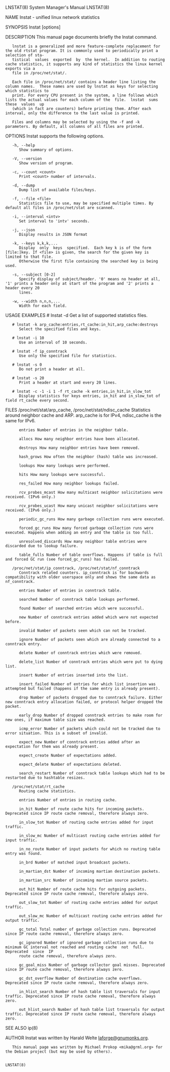 LNSTAT(8)							    System Manager's Manual							     LNSTAT(8)

NAME
       lnstat - unified linux network statistics

SYNOPSIS
       lnstat [options]

DESCRIPTION
       This manual page documents briefly the lnstat command.

       lnstat is a generalized and more feature-complete replacement for the old rtstat program. It is commonly used to periodically print a selection of sta‐
       tistical	 values	 exported  by  the kernel.  In addition to routing cache statistics, it supports any kind of statistics the linux kernel exports via a
       file in /proc/net/stat/.

       Each file in /proc/net/stat/ contains a header line listing the column names.  These names are used by lnstat as keys for selecting which statistics to
       print. For every CPU present in the system, a line follows which lists the actual values for each column of the	file.  lnstat  sums  these  values  up
       (which in fact are counters) before printing them. After each interval, only the difference to the last value is printed.

       Files and columns may be selected by using the -f and -k parameters. By default, all columns of all files are printed.

OPTIONS
       lnstat supports the following options.

       -h, --help
	      Show summary of options.

       -V, --version
	      Show version of program.

       -c, --count <count>
	      Print <count> number of intervals.

       -d, --dump
	      Dump list of available files/keys.

       -f, --file <file>
	      Statistics file to use, may be specified multiple times. By default all files in /proc/net/stat are scanned.

       -i, --interval <intv>
	      Set interval to 'intv' seconds.

       -j, --json
	      Display results in JSON format

       -k, --keys k,k,k,...
	      Display  only  keys  specified.  Each key k is of the form [file:]key. If <file> is given, the search for the given key is limited to that file.
	      Otherwise the first file containing the searched key is being used.

       -s, --subject [0-2]
	      Specify display of subject/header. '0' means no header at all, '1' prints a header only at start of the program and '2' prints a header every 20
	      lines.

       -w, --width n,n,n,...
	      Width for each field.

USAGE EXAMPLES
       # lnstat -d
	      Get a list of supported statistics files.

       # lnstat -k arp_cache:entries,rt_cache:in_hit,arp_cache:destroys
	      Select the specified files and keys.

       # lnstat -i 10
	      Use an interval of 10 seconds.

       # lnstat -f ip_conntrack
	      Use only the specified file for statistics.

       # lnstat -s 0
	      Do not print a header at all.

       # lnstat -s 20
	      Print a header at start and every 20 lines.

       # lnstat -c -1 -i 1 -f rt_cache -k entries,in_hit,in_slow_tot
	      Display statistics for keys entries, in_hit and in_slow_tot of field rt_cache every second.

FILES
       /proc/net/stat/arp_cache, /proc/net/stat/ndisc_cache
	      Statistics around neighbor cache and ARP. arp_cache is for IPv4, ndisc_cache is the same for IPv6.

	      entries Number of entries in the neighbor table.

	      allocs How many neighbor entries have been allocated.

	      destroys How many neighbor entries have been removed.

	      hash_grows How often the neighbor (hash) table was increased.

	      lookups How many lookups were performed.

	      hits How many lookups were successful.

	      res_failed How many neighbor lookups failed.

	      rcv_probes_mcast How many multicast neighbor solicitations were received. (IPv6 only.)

	      rcv_probes_ucast How many unicast neighbor solicitations were received. (IPv6 only.)

	      periodic_gc_runs How many garbage collection runs were executed.

	      forced_gc_runs How many forced garbage collection runs were executed. Happens when adding an entry and the table is too full.

	      unresolved_discards How many neighbor table entries were discarded due to lookup failure.

	      table_fulls Number of table overflows. Happens if table is full and forced GC run (see forced_gc_runs) has failed.

       /proc/net/stat/ip_conntrack, /proc/net/stat/nf_conntrack
	      Conntrack related counters. ip_conntrack is for backwards compatibility with older userspace only and shows the same data as nf_conntrack.

	      entries Number of entries in conntrack table.

	      searched Number of conntrack table lookups performed.

	      found Number of searched entries which were successful.

	      new Number of conntrack entries added which were not expected before.

	      invalid Number of packets seen which can not be tracked.

	      ignore Number of packets seen which are already connected to a conntrack entry.

	      delete Number of conntrack entries which were removed.

	      delete_list Number of conntrack entries which were put to dying list.

	      insert Number of entries inserted into the list.

	      insert_failed Number of entries for which list insertion was attempted but failed (happens if the same entry is already present).

	      drop Number of packets dropped due to conntrack failure. Either new conntrack entry allocation failed, or protocol helper dropped the packet.

	      early_drop Number of dropped conntrack entries to make room for new ones, if maximum table size was reached.

	      icmp_error Number of packets which could not be tracked due to error situation. This is a subset of invalid.

	      expect_new Number of conntrack entries added after an expectation for them was already present.

	      expect_create Number of expectations added.

	      expect_delete Number of expectations deleted.

	      search_restart Number of conntrack table lookups which had to be restarted due to hashtable resizes.

       /proc/net/stat/rt_cache
	      Routing cache statistics.

	      entries Number of entries in routing cache.

	      in_hit Number of route cache hits for incoming packets. Deprecated since IP route cache removal, therefore always zero.

	      in_slow_tot Number of routing cache entries added for input traffic.

	      in_slow_mc Number of multicast routing cache entries added for input traffic.

	      in_no_route Number of input packets for which no routing table entry was found.

	      in_brd Number of matched input broadcast packets.

	      in_martian_dst Number of incoming martian destination packets.

	      in_martian_src Number of incoming martian source packets.

	      out_hit Number of route cache hits for outgoing packets. Deprecated since IP route cache removal, therefore always zero.

	      out_slow_tot Number of routing cache entries added for output traffic.

	      out_slow_mc Number of multicast routing cache entries added for output traffic.

	      gc_total Total number of garbage collection runs. Deprecated since IP route cache removal, therefore always zero.

	      gc_ignored Number of ignored garbage collection runs due to minimum GC interval not reached and routing cache  not  full.	 Deprecated  since  IP
	      route cache removal, therefore always zero.

	      gc_goal_miss Number of garbage collector goal misses. Deprecated since IP route cache removal, therefore always zero.

	      gc_dst_overflow Number of destination cache overflows. Deprecated since IP route cache removal, therefore always zero.

	      in_hlist_search Number of hash table list traversals for input traffic. Deprecated since IP route cache removal, therefore always zero.

	      out_hlist_search Number of hash table list traversals for output traffic. Deprecated since IP route cache removal, therefore always zero.

SEE ALSO
       ip(8)

AUTHOR
       lnstat was written by Harald Welte <laforge@gnumonks.org>.

       This manual page was written by Michael Prokop <mika@grml.org> for the Debian project (but may be used by others).

																		     LNSTAT(8)
